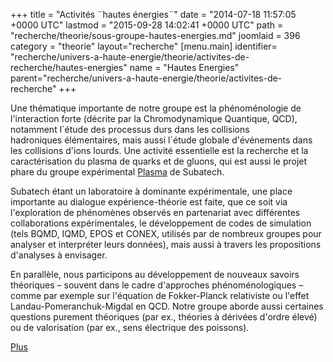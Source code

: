 +++
title = "Activités ¨hautes énergies¨"
date = "2014-07-18 11:57:05 +0000 UTC"
lastmod = "2015-09-28 14:02:41 +0000 UTC"
path = "recherche/theorie/sous-groupe-hautes-energies.md"
joomlaid = 396
category = "theorie"
layout="recherche"
[menu.main]
  identifier= "recherche/univers-a-haute-energie/theorie/activites-de-recherche/hautes-energies"
  name = "Hautes Energies"
  parent="recherche/univers-a-haute-energie/theorie/activites-de-recherche"
+++
<p>Une thématique importante de notre groupe est la phénoménologie de l'interaction forte (décrite par la Chromodynamique Quantique, QCD), notamment l´étude des processus durs dans les collisions hadroniques élémentaires, mais aussi l´étude globale d'événements dans les collisions d'ions lourds. Une activité essentielle est la recherche et la caractérisation du plasma de quarks et de gluons, qui est aussi le projet phare du groupe expérimental <a href="recherche/plasma/presentation-groupe-plasma.md">Plasma</a> de Subatech.</p>
<p>Subatech étant un laboratoire à dominante expérimentale, une place importante au dialogue expérience-théorie est faite, que ce soit via l'exploration de phénomènes observés en partenariat avec différentes collaborations expérimentales, le développement de codes de simulation (tels BQMD, IQMD, EPOS et CONEX, utilisés par de nombreux groupes pour analyser et interpréter leurs données), mais aussi à travers les propositions d'analyses à envisager.</p>
<p>En parallèle, nous participons au développement de nouveaux savoirs théoriques – souvent dans le cadre d'approches phénoménologiques – comme par exemple sur l'équation de Fokker-Planck relativiste ou l'effet Landau-Pomeranchuk-Migdal en QCD. Notre groupe aborde aussi certaines questions purement théoriques (par ex., théories à dérivées d'ordre élevé) ou de valorisation (par ex., sens électrique des poissons).</p>
<p><a href="recherche/theorie/activites-hautes-energies-plus-en-detail.md">Plus</a></p>
<p> </p>